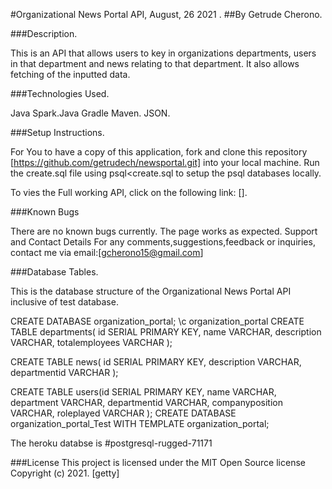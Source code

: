 #Organizational News Portal API, August, 26 2021 .
##By Getrude Cherono.

###Description.

This is an API that allows users to key in organizations departments, users in that department and news relating to that department.
It also allows fetching of the inputted data.

###Technologies Used.

Java Spark.Java Gradle Maven.
JSON.

###Setup Instructions.

For You to have a copy of this application, fork and clone this repository [https://github.com/getrudech/newsportal.git] into your local machine.
Run the create.sql file using psql<create.sql to setup the psql databases locally.

To vies the Full working API, click on the following link: [].

###Known Bugs

There are no known bugs currently. The page works as expected. 
Support and Contact Details For any comments,suggestions,feedback or inquiries, contact me via email:[gcherono15@gmail.com]

###Database Tables.

This is the database structure of the Organizational News Portal API inclusive of test database.

CREATE DATABASE organization_portal;
 \c organization_portal
CREATE TABLE departments(
    id SERIAL PRIMARY KEY,
    name VARCHAR,
    description VARCHAR,
    totalemployees VARCHAR
);

CREATE TABLE news(
    id SERIAL PRIMARY KEY,
    description VARCHAR,
    departmentid VARCHAR
);

CREATE TABLE users(id SERIAL PRIMARY KEY,
    name VARCHAR,
    department VARCHAR,
    departmentid VARCHAR,
    companyposition VARCHAR,
    roleplayed VARCHAR
);
CREATE DATABASE organization_portal_Test WITH TEMPLATE organization_portal;

The heroku databse is #postgresql-rugged-71171
 
###License 
This project is licensed under the MIT Open Source license Copyright (c) 2021. [getty]
